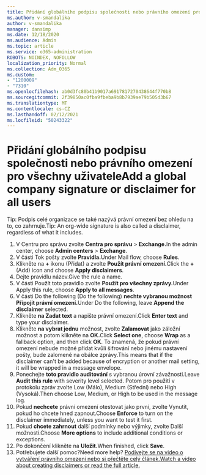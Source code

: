 ```yaml
---
title: Přidání globálního podpisu společnosti nebo právního omezení pro všechny uživatele
ms.author: v-smandalika
author: v-smandalika
manager: dansimp
ms.date: 12/18/2020
ms.audience: Admin
ms.topic: article
ms.service: o365-administration
ROBOTS: NOINDEX, NOFOLLOW
localization_priority: Normal
ms.collection: Adm_O365
ms.custom:
- "1200009"
- "7310"
ms.openlocfilehash: ab0d3fc80b41b9017a6917817270438644f770b8
ms.sourcegitcommit: 2f39850ac0fba9fbeba9b8b7939ae79b505d3b67
ms.translationtype: MT
ms.contentlocale: cs-CZ
ms.lasthandoff: 02/12/2021
ms.locfileid: "50243322"
---
```

# <a name="add-a-global-company-signature-or-disclaimer-for-all-users"></a><span data-ttu-id="f351c-102">Přidání globálního podpisu společnosti nebo právního omezení pro všechny uživatele</span><span class="sxs-lookup"><span data-stu-id="f351c-102">Add a global company signature or disclaimer for all users</span></span>

<span data-ttu-id="f351c-103">Tip: Podpis celé organizace se také nazývá právní omezení bez ohledu na to, co zahrnuje.</span><span class="sxs-lookup"><span data-stu-id="f351c-103">Tip: An org-wide signature is also called a disclaimer, regardless of what it includes.</span></span>

1. <span data-ttu-id="f351c-104">V Centru pro správu zvolte **Centra pro správu**  >  **Exchange.**</span><span class="sxs-lookup"><span data-stu-id="f351c-104">In the admin center, choose **Admin centers** > **Exchange**.</span></span>
2. <span data-ttu-id="f351c-105">V části Tok pošty zvolte **Pravidla.**</span><span class="sxs-lookup"><span data-stu-id="f351c-105">Under Mail flow, choose **Rules**.</span></span>
3. <span data-ttu-id="f351c-106">Klikněte na **+** ikonu (Přidat) a zvolte **Použít právní omezení.**</span><span class="sxs-lookup"><span data-stu-id="f351c-106">Click the **+** (Add) icon and choose **Apply disclaimers**.</span></span>
4. <span data-ttu-id="f351c-107">Dejte pravidlu název.</span><span class="sxs-lookup"><span data-stu-id="f351c-107">Give the rule a name.</span></span>
5. <span data-ttu-id="f351c-108">V části Použít toto pravidlo zvolte **Použít pro všechny zprávy.**</span><span class="sxs-lookup"><span data-stu-id="f351c-108">Under Apply this rule, choose **Apply to all messages**.</span></span>
6. <span data-ttu-id="f351c-109">V části Do the following (Do the following) **nechte vybranou možnost Připojit právní omezení.**</span><span class="sxs-lookup"><span data-stu-id="f351c-109">Under Do the following, leave **Append the disclaimer** selected.</span></span>
7. <span data-ttu-id="f351c-110">Klikněte **na Zadat text** a napište právní omezení.</span><span class="sxs-lookup"><span data-stu-id="f351c-110">Click **Enter text** and type your disclaimer.</span></span>
8. <span data-ttu-id="f351c-111">Klikněte **na vybrat jednu** možnost, zvolte **Zalamovat** jako záložní možnost a potom klikněte na **OK.**</span><span class="sxs-lookup"><span data-stu-id="f351c-111">Click **Select one**, choose **Wrap** as a fallback option, and then click **OK**.</span></span> <span data-ttu-id="f351c-112">To znamená, že pokud právní omezení nebude možné přidat kvůli šifrování nebo jinému nastavení pošty, bude zalomené na obálce zprávy.</span><span class="sxs-lookup"><span data-stu-id="f351c-112">This means that if the disclaimer can't be added because of encryption or another mail setting, it will be wrapped in a message envelope.</span></span>
9. <span data-ttu-id="f351c-113">Ponechejte **toto pravidlo auditování** s vybranou úrovní závažnosti.</span><span class="sxs-lookup"><span data-stu-id="f351c-113">Leave **Audit this rule** with severity level selected.</span></span> <span data-ttu-id="f351c-114">Potom pro použití v protokolu zpráv zvolte Low (Málo), Medium (Střední) nebo High (Vysoká).</span><span class="sxs-lookup"><span data-stu-id="f351c-114">Then choose Low, Medium, or High to be used in the message log.</span></span>
10. <span data-ttu-id="f351c-115">Pokud **nechcete** právní omezení otestovat jako první, zvolte Vynutit, pokud ho chcete hned zapnout.</span><span class="sxs-lookup"><span data-stu-id="f351c-115">Choose **Enforce** to turn on the disclaimer immediately, unless you want to test it first.</span></span>
11. <span data-ttu-id="f351c-116">Pokud **chcete zahrnout** další podmínky nebo výjimky, zvolte Další možnosti.</span><span class="sxs-lookup"><span data-stu-id="f351c-116">Choose **More options** to include additional conditions or exceptions.</span></span>
12. <span data-ttu-id="f351c-117">Po dokončení klikněte na **Uložit.**</span><span class="sxs-lookup"><span data-stu-id="f351c-117">When finished, click **Save**.</span></span>
13. <span data-ttu-id="f351c-118">Potřebujete další pomoc?</span><span class="sxs-lookup"><span data-stu-id="f351c-118">Need more help?</span></span> [<span data-ttu-id="f351c-119">Podívejte se na video o vytváření právního omezení nebo si přečtěte celý článek.</span><span class="sxs-lookup"><span data-stu-id="f351c-119">Watch a video about creating disclaimers or read the full article.</span></span>](https://support.office.com/article/2d75860f-c527-4352-a7f6-73eba54c0c72?wt.mc_id=Chat_GlobalSignature)